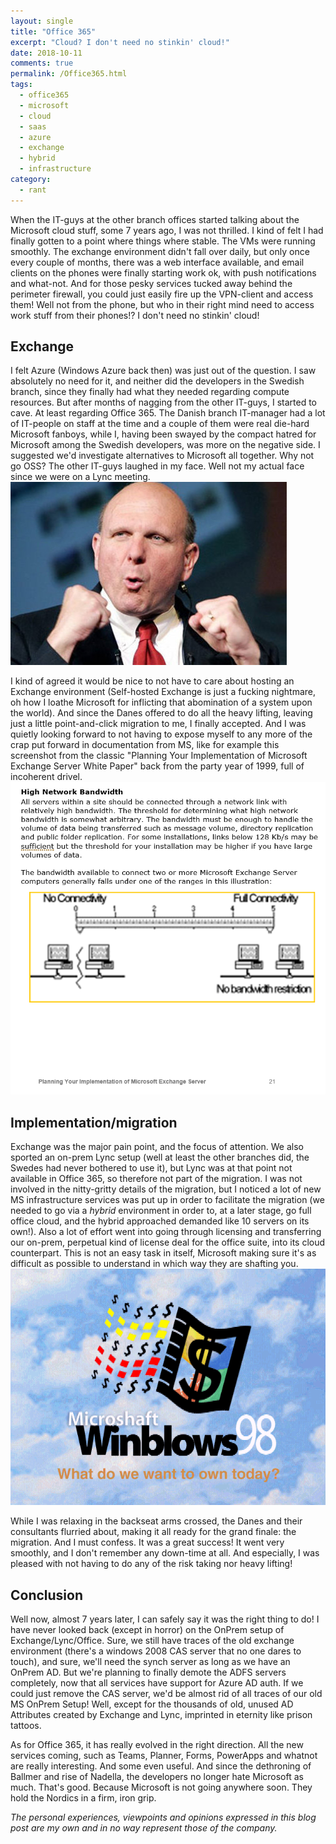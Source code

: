 ```yaml
---
layout: single
title: "Office 365"
excerpt: "Cloud? I don't need no stinkin' cloud!"
date: 2018-10-11
comments: true
permalink: /Office365.html
tags:
  - office365
  - microsoft
  - cloud
  - saas
  - azure
  - exchange
  - hybrid
  - infrastructure
category:
  - rant
---
```

When the IT-guys at the other branch offices started talking about the Microsoft cloud stuff, some 7 years ago, I was not thrilled. 
I kind of felt I had finally gotten to a point where things where stable. 
The VMs were running smoothly. The exchange environment didn't fall over daily, but only once every couple of months, there was a web interface available, and email clients on the phones were finally starting work ok, with push notifications and what-not. And for those pesky services tucked away behind the perimeter firewall, you could just easily fire up the VPN-client and access them! Well not from the phone, but who in their right mind need to access work stuff from their phones!?
I don't need no stinkin' cloud!

## Exchange
I felt Azure (Windows Azure back then) was just out of the question. I saw absolutely no need for it, and neither did the developers in the Swedish branch, since they finally had what they needed regarding compute resources.
But after months of nagging from the other IT-guys, I started to cave. At least regarding Office 365. 
The Danish branch IT-manager had a lot of IT-people on staff at the time and a couple of them were real die-hard Microsoft fanboys, while I, having been swayed by the compact hatred for Microsoft among the Swedish developers, was more on the negative side.
I suggested we'd investigate alternatives to Microsoft all together. Why not go OSS?
The other IT-guys laughed in my face. Well not my actual face since we were on a Lync meeting.
![ballmer victory](/assets/images/ballmer-victory.jpg)

I kind of agreed it would be nice to not have to care about hosting an Exchange environment (Self-hosted Exchange is just a fucking nightmare, oh how I loathe Microsoft for inflicting that abomination of a system upon the world). And since the Danes offered to do all the heavy lifting, leaving just a little point-and-click migration to me, I finally accepted.
And I was quietly looking forward to not having to expose myself to any more of the crap put forward in documentation from MS, like for example this screenshot from the classic "Planning Your Implementation of Microsoft Exchange Server White Paper" back from the party year of 1999, full of incoherent drivel.
![Exchange white paper](/assets/images/exchange-white-paper.png)

## Implementation/migration
Exchange was the major pain point, and the focus of attention. We also sported an on-prem Lync setup (well at least the other branches did, the Swedes had never bothered to use it), but Lync was at that point not available in Office 365, so therefore not part of the migration.
I was not involved in the nitty-gritty details of the migration, but I noticed a lot of new MS infrastructure services was put up in order to facilitate the migration (we needed to go via a *hybrid* environment in order to, at a later stage, go full office cloud, and the hybrid approached demanded like 10 servers on its own!). Also a lot of effort went into going through licensing and transferring our on-prem, perpetual kind of license deal for the office suite, into its cloud counterpart. 
This is not an easy task in itself, Microsoft making sure it's as difficult as possible to understand in which way they are shafting you.
![microshaft](/assets/images/microshaft.png)

While I was relaxing in the backseat arms crossed, the Danes and their consultants flurried about, making it all ready for the grand finale: the migration.
And I must confess. It was a great success!
It went very smoothly, and I don't remember any down-time at all.
And especially, I was pleased with not having to do any of the risk taking nor heavy lifting!

## Conclusion
Well now, almost 7 years later, I can safely say it was the right thing to do! I have never looked back (except in horror) on the OnPrem setup of Exchange/Lync/Office. Sure, we still have traces of the old exchange environment (there's a windows 2008 CAS server that no one dares to touch), and sure, we'll need the synch server as long as we have an OnPrem AD. But we're planning to finally demote the ADFS servers completely, now that all services have support for Azure AD auth. If we could just remove the CAS server, we'd be almost rid of all traces of our old MS OnPrem Setup! 
Well, except for the thousands of old, unused AD Attributes created by Exchange and Lync, imprinted in eternity like prison tattoos.

As for Office 365, it has really evolved in the right direction. All the new services coming, such as Teams, Planner, Forms, PowerApps and whatnot are really interesting. And some even useful. And since the dethroning of Ballmer and rise of Nadella, the developers no longer hate Microsoft as much. 
That's good.
Because Microsoft is not going anywhere soon. 
They hold the Nordics in a firm, iron grip. 

*The personal experiences, viewpoints and opinions expressed in this blog post are my own and in no way represent those of the company.*


